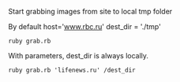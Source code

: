Start grabbing images from site to local tmp folder

By default host='www.rbc.ru' dest_dir = './tmp'

`ruby grab.rb`


With parameters, dest_dir is always locally.

`ruby grab.rb 'lifenews.ru' /dest_dir`
